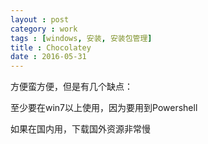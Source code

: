 ```yaml
---
layout : post
category : work
tags : [windows, 安装, 安装包管理]
title : Chocolatey
date : 2016-05-31
---
```

 
方便蛮方便，但是有几个缺点：

至少要在win7以上使用，因为要用到Powershell

如果在国内用，下载国外资源非常慢
